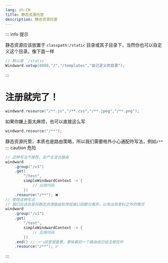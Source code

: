 ```yaml
---
lang: zh-CN
title: 静态资源托管
description: 静态资源托管
---
```


::: info 提示

静态资源应该放置于 `classpath:/static` 目录或其子目录下，当然你也可以自定义这个目录。像下面一样

```java
// 默认是 `/static`
Windward.setup(8080,"/","/templates","自己定义的目录");
```

:::

# 注册就完了！

```java
windward.resource("/**.js","/**.css","/**.jpeg","/**.png");
```

如果你嫌上面太麻烦，也可以直接这么写

```java
windward.resource("/**");
```

静态资源托管，本质也是路由策略，所以我们需要格外小心通配符写法，例如`/**`
::: caution 危险

```java
// 这种写法不推荐，会产生混合路由
windward
    .group("/v1")
    .get(
        "/test",
        simpleWindwardContext -> {
            // 应用代码
        })
    .resource("/**"); ❌
// 使用这种写法
// 我们应该总是将静态资源路由和常规接口函数分离开，以免出现意料之外的情况
windward
    .group("/v1")
    .get(
        "/test",
        simpleWindwardContext -> {
            // 应用代码
        })
    .end() //👈👈这里很重要，意味着前一个路由组已经注册完毕
    .resource("/**"); ✅
```

:::
